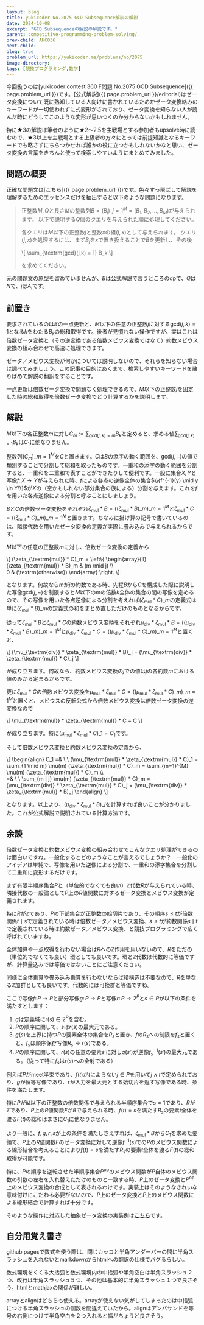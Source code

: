 ```yaml
---
layout: blog
title: yukicoder No.2075 GCD Subsequence解説の解説
date: 2024-10-08
excerpt: "GCD Subsequenceの解説の解説です。"
parent: competitive-programming-problem-solving/
prev-child: AHC036
next-child: 
blog: true
problem_url: https://yukicoder.me/problems/no/2075
image-directory: 
tags: [競技プログラミング,数学]
---
```


今回扱うのは[yukicoder contest 360 F問題 No.2075 GCD Subsequence]({{ page.problem_url }})です。[公式解説]({{ page.problem_url }}/editorial)はゼータ変換について既に熟知している人向けに書かれているためかゼータ変換絡みのキーワードが一切使われずに式変形がされており、ゼータ変換を知らない人が読んだ時にどうしてこのような変形が思いつくのか分からないかもしれません。

特に★3の解説は筆者のように★2～2.5を主戦場とする参加者もupsolve時に読むので、★3以上を主戦場とする上級者の方々にとっては前提知識となるキーワードでも略さずにちらつかせれば誰かの役に立つかもしれないかなと思い、ゼータ変換の言葉をきちんと使って検索しやすいようにまとめてみました。


## 問題の概要

正確な問題文は[こちら]({{ page.problem_url }})です。色々すっ飛ばして解説を理解するためのエッセンスだけを抽出すると以下のような問題になります。

> 正整数$M,Q$と長さ$M$の整数列$B = (B_j)\_{j=1}^{M} = (B_1,B_2,\ldots,B_M)$が与えられます。
> 以下で説明する$Q$個のクエリを与えられた順に処理してください。
> 
> 各クエリは$M$以下の正整数$j$と整数$x$の組$(j,x)$として与えられます。
> クエリ$(j,x)$を処理するには、まず$B_j$を$x$で置き換えることで$B$を更新し、その後
> 
> \\[
> \sum_{\textrm{gcd}(j,k) = 1} B_k
> \\]
>
> を求めてください。

元の問題文の原型を留めていませんが、$B$は公式解説で言うところの$\textrm{dp}$で、$Q$は$N$で、$j$は$A_i$です。


## 前置き

要求されているのは$B$の一点更新と、$M$以下の任意の正整数$j$に対する$\textrm{gcd}(j,k) = 1$となる$k$をわたる$B_k$の総和取得です。後者が見慣れない操作ですが、実はこれは倍数ゼータ変換と（その逆変換である倍数メビウス変換ではなく）約数メビウス変換の組み合わせで高速に処理できます。

ゼータ／メビウス変換が何かについては説明しないので、それらを知らない場合は調べてみましょう。この記事の目的はあくまで、検索しやすいキーワードを散りばめて解説の翻訳をすることです。

一点更新は倍数ゼータ変換で問題なく処理できるので、$M$以下の正整数$j$を固定した時の総和取得を倍数ゼータ変換でどう計算するかを説明します。

## 解説

$M$以下の各正整数$m$に対し$C_m := \sum_{\textrm{gcd}(j,k) = m} B_k$と定めると、求める値$\sum_{\textrm{gcd}(j,k) = 1} B_k$は$C_1$に他なりません。

整数列$(C_m)\_{m=1}^{M}$を$C$と置きます。$C$は$B$の添字の動く範囲を、$\textrm{gcd}(j,-)$の値で類別することで分割して総和を取ったものです。一重和の添字の動く範囲を分割すると、一重和を二重和で表すことができたりして便利です。一般に集合$X,Y$と写像$f \colon X \to Y$が与えられた時、$f$による各点の逆像全体の集合$\\{f^{-1}(y) \mid y \in Y\\}$が$X$の（空かもしれない部分集合の族による）分割を与えます。これを$f$を用いた各点逆像による分割と呼ぶことにしましょう。

$B$と$C$の倍数ゼータ変換をそれぞれ$\zeta_{\textrm{mul}} * B = ((\zeta_{\textrm{mul}} * B)\_m)\_{m=1}^{M}$と$\zeta_{\textrm{mul}} * C = ((\zeta_{\textrm{mul}} * C)\_m)\_{m=1}^{M}$と置きます。ちなみに掛け算の記号で書いているのは、隣接代数を用いたゼータ変換の定義が実際に畳み込みで与えられるからです。

$M$以下の任意の正整数$m$に対し、倍数ゼータ変換の定義から

\\[
(\zeta_{\textrm{mul}} * C)\_m = 
\left\\{
\begin{array}{ll}
(\zeta_{\textrm{mul}} * B)\_m & (m \mid j) \\\\\
0 & (\textrm{otherwise})
\end{array}
\right.
\\]

となります。何故なら$m$が$j$の約数である時、先程$B$から$C$を構成した際に説明した写像$\textrm{gcd}(j,-)$を制限すると$M$以下の$m$の倍数$k$全体の集合の間の写像を定めるので、その写像を用いた各点逆像による分割を考えれば$(\zeta_{\textrm{mul}} * C)\_m$の定義式は単に$(\zeta_{\textrm{mul}} * B)\_m$の定義式の和をまとめ直しただけのものとなるからです。

従って$\zeta_{\textrm{mul}} * B$と$\zeta_{\textrm{mul}} * C$の約数メビウス変換をそれぞれ$\mu_{\textrm{div}} * \zeta_{\textrm{mul}} * B = ((\mu_{\textrm{div}} * \zeta_{\textrm{mul}} * B)\_m)\_{m=1}^{M}$と$\mu_{\textrm{div}} * \zeta_{\textrm{mul}} * C = ((\mu_{\textrm{div}} * \zeta_{\textrm{mul}} * C)\_m)\_{m=1}^{M}$と置くと、

\\[
(\mu_{\textrm{div}} * \zeta_{\textrm{mul}} * B)\_j = (\mu_{\textrm{div}} * \zeta_{\textrm{mul}} * C)\_j
\\]

が成り立ちます。何故なら、約数メビウス変換の$j$での値は$j$の各約数$m$における値のみから定まるからです。

更に$\zeta_{\textrm{mul}} * C$の倍数メビウス変換を$\mu_{\textrm{mul}} * \zeta_{\textrm{mul}} * C = ((\mu_{\textrm{mul}} * \zeta_{\textrm{mul}} * C)\_m)\_{m=1}^{M}$と置くと、メビウスの反転公式から倍数メビウス変換は倍数ゼータ変換の逆変換なので

\\[
\mu_{\textrm{mul}} * \zeta_{\textrm{mul}} * C = C
\\]

が成り立ちます。特に$(\mu_{\textrm{mul}} * \zeta_{\textrm{mul}} * C)\_1 = C_1$です。

そして倍数メビウス変換と約数メビウス変換の定義から、

\\[
\begin{align}
C_1 =& \\ \\ (\mu_{\textrm{mul}} * \zeta_{\textrm{mul}} * C)\_1 = \sum_{1 \mid m} \mu(m) (\zeta_{\textrm{mul}} * C)\_m = \sum_{m=1}^{M} \mu(m) (\zeta_{\textrm{mul}} * C)\_m \\\\\
=& \\ \\ \sum_{m | j} \mu(m) (\zeta_{\textrm{mul}} * C)\_m = (\mu_{\textrm{div}} * \zeta_{\textrm{mul}} * C)\_j = (\mu_{\textrm{div}} * \zeta_{\textrm{mul}} * B)\_j
\end{align}
\\]

となります。以上より、$(\mu_{\textrm{div}} * \zeta_{\textrm{mul}} * B)\_j$を計算すれば良いことが分かりました。これが公式解説で説明されている計算方法です。


## 余談

倍数ゼータ変換と約数メビウス変換の組み合わせでこんなクエリ処理ができるのは面白いですね。一般化するとどのようなことが言えるでしょうか？　一般化のアイデアは単純で、写像を用いた逆像による分割で、一重和の添字集合を分割して二重和に変形するだけです。

まず有限半順序集合$P$と（単位的でなくても良い）$\mathbb{Z}$代数$R$が与えられている時、隣接代数の一般論として$P$上の$R$値関数に対するゼータ変換とメビウス変換が定義されます。

特に$R$が$\mathbb{Z}$であり、$P$の下部集合が正整数の始切片であり、その順序$s \leq t$が倍数関係$t \mid s$で定義されている時は倍数ゼータ／メビウス変換、$s \leq t$が約数関係$s \mid t$で定義されている時は約数ゼータ／メビウス変換、と競技プログラミングで広く呼ばれていますね。

全体加算や一点取得を行わない場合は$R$への$\mathbb{Z}$作用を用いないので、$R$をただの（単位的でなくても良い）環としても良いです。環と$\mathbb{Z}$代数は代数的に等価ですが、計算量込みでは等価ではないことにご注意ください。

同様に全体乗算や畳み込み乗算を行わないならば積構造は不要なので、$R$を単なる$\mathbb{Z}$加群としても良いです。代数的には可換群と等価ですね。

ここで写像$f \colon P \to P$と部分写像$g \colon P \to P$と写像$r \colon P \to 2^{P}$と$s \in P$が以下の条件を満たすとします：

1. $g$は定義域に$r(s) \in 2^{P}$を含む。
1. $P$の順序に関して、$s$は$r(s)$の最大元である。
1. $g(s)$を上界に持つ$P$の要素全体の集合を$R_s$と置き、$f$の$R_s$への制限を$f_s$と置くと、$f_s$は順序保存写像$R_s \to r(s)$である。
1. $P$の順序に関して、$r(s)$の任意の要素$s'$に対し$g(s')$が逆像$f_s^{-1}(s')$の最大元である。（従って特に$f_s$は$r(s)$への全射である）

例えば$P$がmeet半束であり、$f(t)$が$t$によらない$j \in P$を用いて$j \land t$で定められており、$g$が恒等写像であり、$r$が入力を最大元とする始切片を返す写像である時、条件を満たします。

特に$P$が$M$以下の正整数の倍数関係で与えられる半順序集合で$s = 1$であり、$R$が$\mathbb{Z}$であり、$P$上の$R$値関数$F$が$B$で与えられる時、$f(t)=s$を満たす$R_s$の要素$t$全体を渡る$F(t)$の総和はまさに$C_1$に他なりません。

より一般に、$f,g,r,s$が上の条件を満たしさえすれば、$\zeta_{\textrm{mul}} * B$から$C_1$を求めた要領で、$P$上の$R$値関数$F$のゼータ変換に対して逆像$f^{-1}(s)$での$P$のメビウス関数による線形結合を考えることにより$f(t)=s$を満たす$R_s$の要素$t$全体を渡る$F(t)$の総和取得が可能です。

特に、$P$の順序を逆転させた半順序集合$P^{\textrm{op}}$のメビウス関数が$P$自体のメビウス関数の引数の左右を入れ替えただけのものと一致する時、$P$上のゼータ変換と$P^{\textrm{op}}$上のメビウス変換の合成として表されるわけです。実装上はそのようなきれいな意味付けにこだわる必要がないので、$P$上のゼータ変換と$P$上のメビウス関数による線形結合で計算すれば十分です。

そのような操作に対応した抽象ゼータ変換の実装例は[こちら](https://github.com/p-adic/cpp/tree/master/Mathematics/Combinatorial/ZetaTransform)です。


## 自分用覚え書き

github pagesで数式を使う際は、閉じカッコと半角アンダーバーの間に半角スラッシュを入れないとmarkdownからhtmlへの翻訳の仕様でバグるらしい。

数式環境をくくる大括弧と数式環境内の中括弧や半角空白は半角スラッシュ２つ、改行は半角スラッシュ５つ、その他は基本的に半角スラッシュ１つで良さそう。htmlとmathjaxの関係が難しい。

arrayとalignはどちらも使える。arrayが使えない気がしてしまったのは中括弧につける半角スラッシュの個数を間違えていたから。alignはアンパサンドを等号の右側につけて半角空白を２つ入れると幅がちょうど良さそう。
